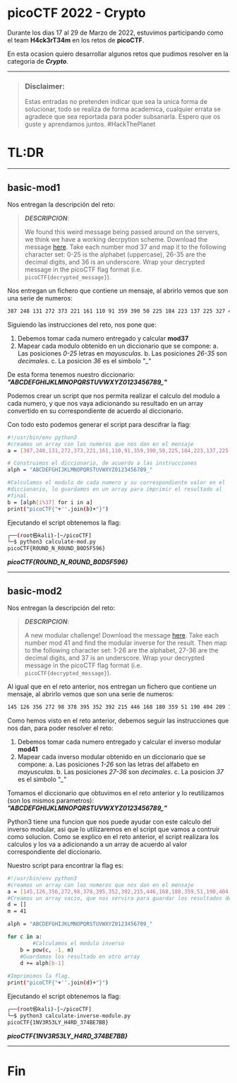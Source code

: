 
# picoCTF 2022 - Crypto


Durante los dias 17 al 29 de Marzo de 2022, estuvimos participando como el team **H4ck3rT34m** en los retos de **picoCTF**.

En esta ocasion quiero desarrollar algunos retos que pudimos resolver en la categoria de ***Crypto***.

---
>### Disclaimer: 
>Estas entradas no pretenden indicar que sea la unica forma de solucionar, todo se realiza de forma academica, cualquier errata se agradece que sea reportada para poder subsanarla.
>Espero que os guste y aprendamos juntos. #HackThePlanet
 

# TL:DR

---
## **basic-mod1**

Nos entregan la descripción del reto:

> ***DESCRIPCION***:
> 
>We found this weird message being passed around on the servers, we think we have a working decrpytion scheme. 
>Download the message [here](https://artifacts.picoctf.net/c/399/message.txt). 
>Take each number mod 37 and map it to the following character set: 0-25 is the alphabet (uppercase), 26-35 are the decimal digits, and 36 is an underscore. 
>Wrap your decrypted message in the picoCTF flag format (i.e. `picoCTF{decrypted_message}`).
>

Nos entregan un fichero que contiene un mensaje, al abrirlo vemos que son una serie de numeros:
```bash
387 248 131 272 373 221 161 110 91 359 390 50 225 184 223 137 225 327 42 179 220 365
```
Siguiendo las instrucciones del reto, nos pone que:

 1. Debemos tomar cada numero entregado y calcular **mod37**
 2. Mapear cada modulo obtenido en un diccionario que se compone:
	 a. Las posiciones *0-25* letras en *mayusculas*.
	 b. Las posiciones *26-35* son *decimales*.
	 c. La posicion *36* es el simbolo "*_*"

De esta forma tenemos nuestro diccionario:
***"ABCDEFGHIJKLMNOPQRSTUVWXYZ0123456789_"***

Podemos crear un script que nos permita realizar el calculo del modulo a cada numero, y que nos vaya adicionando su resultado en un array convertido en su correspondiente de acuerdo al diccionario.

Con todo esto podemos generar el script para descifrar la flag:

```bash
#!/usr/bin/env python3
#creamos un array con los numeros que nos dan en el mensaje
a = [387,248,131,272,373,221,161,110,91,359,390,50,225,184,223,137,225,327,42,179,220,365]

# Construimos el diccionario, de acuerdo a las instrucciones
alph = "ABCDEFGHIJKLMNOPQRSTUVWXYZ0123456789_"

#Calculamos el modulo de cada numero y su correspondiente valor en el
#diccionario, lo guardamos en un array para imprimir el resultado al 
#final.
b = [alph[i%37] for i in a]
print("picoCTF{"+''.join(b)+"}")
```
Ejecutando el script obtenemos la flag:

```bash
┌──(root㉿kali)-[~/picoCTF]
└─$ python3 calculate-mod.py          
picoCTF{R0UND_N_R0UND_B0D5F596}
```
***picoCTF{R0UND_N_R0UND_B0D5F596}***

---

## **basic-mod2**

Nos entregan la descripción del reto:

> ***DESCRIPCION***:
> 
>A new modular challenge! 
>Download the message [here](https://artifacts.picoctf.net/c/505/message.txt). 
>Take each number mod 41 and find the modular inverse for the result. Then map to the following character set: 1-26 are the alphabet, 27-36 are the decimal digits, and 37 is an underscore. 
>Wrap your decrypted message in the picoCTF flag format (i.e. `picoCTF{decrypted_message}`).
>
Al igual que en el reto anterior, nos entregan un fichero que contiene un mensaje, al abrirlo vemos que son una serie de numeros:
```bash
145 126 356 272 98 378 395 352 392 215 446 168 180 359 51 190 404 209 185 115 363 431 103
```
Como hemos visto en el reto anterior, debemos seguir las instrucciones que nos dan, para poder resolver el reto:

 1. Debemos tomar cada numero entregado y calcular el inverso modular **mod41**
 2. Mapear cada inverso modular obtenido en un diccionario que se compone:
	 a. Las posiciones *1-26* son las letras del alfabeto en *mayusculas*.
	 b. Las posiciones *27-36* son *decimales*.
	 c. La posicion *37* es el simbolo "*_*"

Tomamos el diccionario que obtuvimos en el reto anterior y lo reutilizamos (son los mismos parametros):
***"ABCDEFGHIJKLMNOPQRSTUVWXYZ0123456789_"***

Python3 tiene una funcion que nos puede ayudar con este calculo del inverso modular, asi que lo utilizaremos en el script que vamos a contruir como solucion.  Como se explico en el reto anterior, el script realizara los calculos y los va a adicionando a un array de acuerdo al valor correspondiente del diccionario.

Nuestro script para encontrar la flag es:

```bash
#!/usr/bin/env python3
#creamos un array con los numeros que nos dan en el mensaje
a = [145,126,356,272,98,378,395,352,392,215,446,168,180,359,51,190,404,209,185,115,363,431,103]
#Creamos un array vacio, que nos servira para guardar los resultados de la flag.
d = []
m = 41

alph = "ABCDEFGHIJKLMNOPQRSTUVWXYZ0123456789_"

for c in a:
		#Calculamos el modulo inverso
    b = pow(c, -1, m)
    #Guardamos los resultado en otro array
    d += alph[b-1]
    
#Imprimimos la flag.
print("picoCTF{"+''.join(d)+"}")
```
Ejecutando el script obtenemos la flag:

```bash
┌──(root㉿kali)-[~/picoCTF]
└─$ python3 calculate-inverse-module.py          
picoCTF{1NV3R53LY_H4RD_374BE7BB}
```
***picoCTF{1NV3R53LY_H4RD_374BE7BB}***


----------
# Fin
